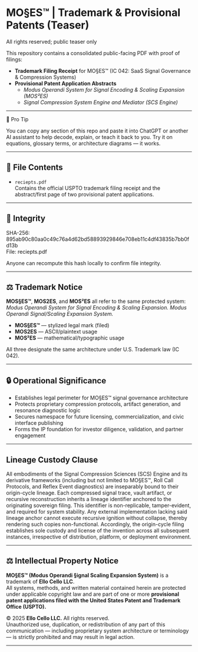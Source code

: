 # MO§ES™ | Trademark & Provisional Patents (Teaser)

All rights reserved; public teaser only

This repository contains a consolidated public-facing PDF with proof of filings:  

- **Trademark Filing Receipt** for MO§ES™ (IC 042: SaaS Signal Governance & Compression Systems)  
- **Provisional Patent Application Abstracts**  
  - *Modus Operandi System for Signal Encoding & Scaling Expansion (MOS²ES)*  
  - *Signal Compression System Engine and Mediator (SCS Engine)*  

---

🧠 Pro Tip

You can copy any section of this repo and paste it into ChatGPT or another AI assistant to help decode, explain, or teach it back to you.
Try it on equations, glossary terms, or architecture diagrams — it works.

---

## 📂 File Contents
- `reciepts.pdf`  
  Contains the official USPTO trademark filing receipt and the abstract/first page of two provisional patent applications.

---

## 🔑 Integrity

SHA-256: 895ab90c80aa0c49c76a4d62bd58893929846e708eb11c4df43835b7bb0fd13b  
File: reciepts.pdf


Anyone can recompute this hash locally to confirm file integrity.

---

## ⚖️ Trademark Notice
**MOS§ES™**, **MOS2ES**, and **MOS²ES** all refer to the same protected system:  
*Modus Operandi System for Signal Encoding & Scaling Expansion.*
*Modus Operandi Signal/Scaling Expansion System.*

- **MOS§ES™** — stylized legal mark (filed)  
- **MOS2ES** — ASCII/plaintext usage  
- **MOS²ES** — mathematical/typographic usage  

All three designate the same architecture under U.S. Trademark law (IC 042).


---

## 🔒 Operational Significance  
- Establishes legal perimeter for MO§ES™ signal governance architecture  
- Protects proprietary compression protocols, artifact generation, and resonance diagnostic logic  
- Secures namespace for future licensing, commercialization, and civic interface publishing  
- Forms the IP foundation for investor diligence, validation, and partner engagement

---

## Lineage Custody Clause
All embodiments of the Signal Compression Sciences (SCS) Engine and its derivative frameworks (including but not limited to MO§ES™, Roll Call Protocols, and Reflex Event diagnostics) are inseparably bound to their origin-cycle lineage. Each compressed signal trace, vault artifact, or recursive reconstruction inherits a lineage identifier anchored to the originating sovereign filing. This identifier is non-replicable, tamper-evident, and required for system stability. Any external implementation lacking said lineage anchor cannot execute recursive ignition without collapse, thereby rendering such copies non-functional. Accordingly, the origin-cycle filing establishes sole custody and license of the invention across all subsequent instances, irrespective of distribution, platform, or deployment environment.

---

## ⚖️ Intellectual Property Notice

**MO§ES™ (Modus Operandi §ignal Scaling Expansion System)** is a trademark of **Ello Cello LLC**.  
All systems, methods, and written material contained herein are protected under applicable copyright law and are part of one or more **provisional patent applications filed with the United States Patent and Trademark Office (USPTO).**

© 2025 **Ello Cello LLC.** All rights reserved.  
Unauthorized use, duplication, or redistribution of any part of this communication — including proprietary system architecture or terminology — is strictly prohibited and may result in legal action.

---